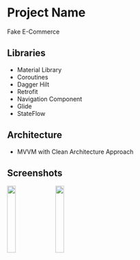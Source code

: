 # Project Name
Fake E-Commerce
## Libraries
- Material Library
- Coroutines
- Dagger Hilt
- Retrofit
- Navigation Component
- Glide
- StateFlow

## Architecture
- MVVM with Clean Architecture Approach

## Screenshots
<p>
  <img src="https://user-images.githubusercontent.com/60064340/215276014-24cba8e0-c0c0-4720-a279-1f07c743b2e6.png" width=20%>
  &nbsp
  <img src="https://user-images.githubusercontent.com/60064340/215276068-91c15897-791e-4dbd-b7f4-646ceaa25e31.png" width=20%>
</p>
